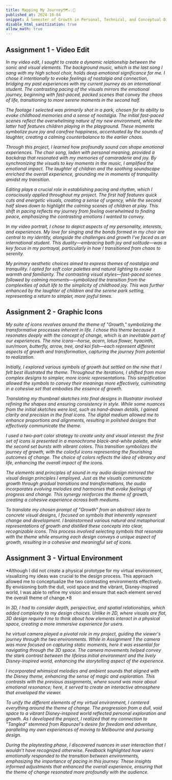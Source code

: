 ```yaml
---
title: Mapping My Journey🗺️⚔️💡💎
published_at: 2024-10-04
snippet: A Semester of Growth in Personal, Technical, and Conceptual Dimensions
disable_html_sanitization: true
allow_math: true
---
```


## Assignment 1 - Video Edit
*In my video edit, I sought to create a dynamic relationship between the sonic and visual elements. The background music, which is the last song I sang with my high school choir, holds deep emotional significance for me. I chose it intentionally to evoke feelings of nostalgia and connection, bridging my past experiences with my current journey as an international student. The contrasting pacing of the visuals mirrors the emotional journey, beginning with fast-paced, packed scenes that convey the chaos of life, transitioning to more serene moments in the second half.*

*The footage I selected was primarily shot in a park, chosen for its ability to evoke childhood memories and a sense of nostalgia. The initial fast-paced scenes reflect the overwhelming nature of my new environment, while the latter half features children playing in the playground. These moments symbolize pure joy and carefree happiness, accentuated by the sounds of laughter, creating a calming counterbalance to the earlier chaos.*

*Through this project, I learned how profoundly sound can shape emotional experiences. The choir song, laden with personal meaning, provided a backdrop that resonated with my memories of camaraderie and joy. By synchronizing the visuals to key moments in the music, I amplified the emotional impact. The laughter of children and the soothing soundscape enriched the overall experience, grounding me in moments of tranquility amidst my transition.*

*Editing plays a crucial role in establishing pacing and rhythm, which I consciously applied throughout my project. The first half features quick cuts and energetic visuals, creating a sense of urgency, while the second half slows down to highlight the calming scenes of children at play. This shift in pacing reflects my journey from feeling overwhelmed to finding peace, emphasizing the contrasting emotions I wanted to convey.*

*In my video portrait, I chose to depict aspects of my personality, interests, and experiences. My love for singing and the bonds formed in my choir are central to my identity, alongside the challenges and growth I've faced as an international student. This duality—embracing both joy and solitude—was a key focus in my portrayal, particularly in how I transitioned from chaos to serenity.*

*My primary aesthetic choices aimed to express themes of nostalgia and tranquility. I opted for soft color palettes and natural lighting to evoke warmth and familiarity. The contrasting visual styles—fast-paced scenes followed by calming moments—symbolized the transition from the complexities of adult life to the simplicity of childhood joy. This was further enhanced by the laughter of children and the serene park setting, representing a return to simpler, more joyful times.*

## Assignment 2 - Graphic Icons
*My suite of icons revolves around the theme of "Growth," symbolizing the transformative processes inherent in life. I chose this theme because it resonates deeply with the concept of change, which is an inevitable part of our experiences. The nine icons—horse, acorn, lotus flower, hyacinth, sun/moon, butterfly, arrow, tree, and koi fish—each represent different aspects of growth and transformation, capturing the journey from potential to realization.*

*Initially, I explored various symbols of growth but settled on the nine that I felt best illustrated the theme. Throughout the iterations, I shifted from more complex designs to simpler, more iconic representations. This simplification allowed the symbols to convey their meanings more effectively, culminating in a cohesive set that embodies the essence of growth.*

*Translating my thumbnail sketches into final designs in Illustrator involved refining the shapes and ensuring consistency in style. While some nuances from the initial sketches were lost, such as hand-drawn details, I gained clarity and precision in the final icons. The digital medium allowed me to enhance proportions and alignments, resulting in polished designs that effectively communicate the theme.*

*I used a two-part color strategy to create unity and visual interest: the first set of icons is presented in a monochrome black-and-white palette, while the second set bursts with vibrant colors. This transition symbolizes the journey of growth, with the colorful icons representing the flourishing outcomes of change. The choice of colors reflects the idea of vibrancy and life, enhancing the overall impact of the icons.*

*The elements and principles of sound in my audio design mirrored the visual design principles I employed. Just as the visuals communicate growth through gradual transitions and transformations, the audio incorporates evolving melodies and harmonies that evoke feelings of progress and change. This synergy reinforces the theme of growth, creating a cohesive experience across both mediums.*

*To translate my chosen prompt of "Growth" from an abstract idea to concrete visual designs, I focused on symbols that inherently represent change and development. I brainstormed various natural and metaphorical representations of growth and distilled these concepts into clear, recognizable icons. This process involved selecting symbols that resonate with the theme while ensuring each design conveys a unique aspect of growth, resulting in a cohesive and meaningful set of icons.*

## Assignment  3 - Virtual Environment
*Although I did not create a physical prototype for my virtual environment, visualizing my ideas was crucial to the design process. This approach allowed me to conceptualize the two contrasting environments effectively. By envisioning both the dull, void space and the vibrant, Disney-inspired world, I was able to refine my vision and ensure that each element served the overall theme of change.*8

*In 3D, I had to consider depth, perspective, and spatial relationships, which added complexity to my design choices. Unlike in 2D, where visuals are flat, 3D design required me to think about how elements interact in a physical space, creating a more immersive experience for users.*

*he virtual camera played a pivotal role in my project, guiding the viewer's journey through the two environments. While in Assignment 1 the camera was more focused on capturing static moments, here it was essential for navigating through the 3D space. The camera movements helped convey the stark contrast between the lifeless initial environment and the lively Disney-inspired world, enhancing the storytelling aspect of the experience.*

*I incorporated whimsical melodies and ambient sounds that aligned with the Disney theme, enhancing the sense of magic and exploration. This contrasts with the previous assignments, where sound was more about emotional resonance; here, it served to create an interactive atmosphere that enveloped the viewer.*

*To unify the different elements of my virtual environment, I centered everything around the theme of change. The progression from a dull, void space to a vibrant Disney-inspired world reflected personal exploration and growth. As I developed the project, I realized that my connection to "Tangled" stemmed from Rapunzel's desire for freedom and adventure, paralleling my own experiences of moving to Melbourne and pursuing design.*

*During the playtesting phase, I discovered nuances in user interaction that I wouldn’t have recognized otherwise. Feedback highlighted how users emotionally responded to the transition between environments, emphasizing the importance of pacing in this journey. These insights informed adjustments that enhanced the overall experience, ensuring that the theme of change resonated more profoundly with the audience.*
